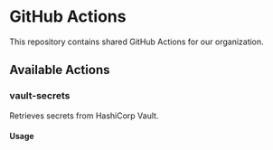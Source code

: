 # GitHub Actions

This repository contains shared GitHub Actions for our organization.

## Available Actions

### vault-secrets

Retrieves secrets from HashiCorp Vault.

#### Usage
